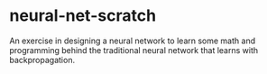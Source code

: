 # neural-net-scratch
An exercise in designing a neural network to learn some math and programming behind the traditional neural network that learns with backpropagation.
